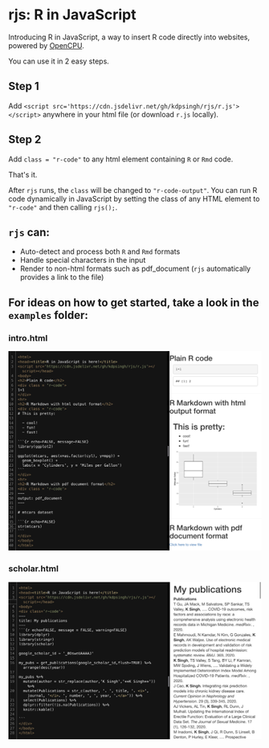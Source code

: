 # rjs: R in JavaScript

Introducing R in JavaScript, a way to insert R code directly into websites, powered by [OpenCPU](https://github.com/opencpu/opencpu).

You can use it in 2 easy steps.

## Step 1
Add `<script src='https://cdn.jsdelivr.net/gh/kdpsingh/rjs/r.js'></script>` anywhere in your html file (or download `r.js` locally).

## Step 2
Add `class = "r-code"` to any html element containing `R` or `Rmd` code.

That's it.

After `rjs` runs, the `class` will be changed to `"r-code-output"`. You can run R code dynamically in JavaScript by setting the class of any HTML element to `"r-code"` and then calling `rjs();`.

## `rjs` can:
- Auto-detect and process both `R` and `Rmd` formats
- Handle special characters in the input
- Render to non-html formats such as pdf_document (`rjs` automatically provides a link to the file)

## For ideas on how to get started, take a look in the `examples` folder:

### intro.html

![Screenshot of intro.html](examples/intro.png)

### scholar.html

![Screenshot of scholar.html](examples/scholar.png)